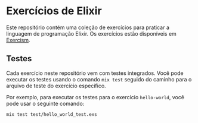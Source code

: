 # Exercícios de Elixir

Este repositório contém uma coleção de exercícios para praticar a linguagem de programação Elixir. Os exercícios estão disponíveis em [Exercism](https://exercism.org/tracks/elixir/exercises).

## Testes

Cada exercício neste repositório vem com testes integrados. Você pode executar os testes usando o comando `mix test` seguido do caminho para o arquivo de teste do exercício específico.

Por exemplo, para executar os testes para o exercício `hello-world`, você pode usar o seguinte comando:

```bash
mix test test/hello_world_test.exs
```

